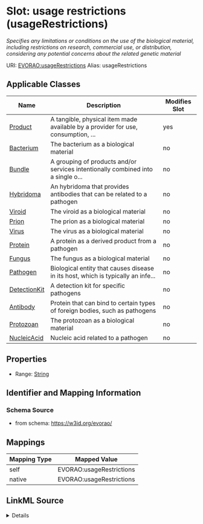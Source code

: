 

# Slot: usage restrictions (usageRestrictions) 


_Specifies any limitations or conditions on the use of the biological material, including restrictions on research, commercial use, or distribution, considering any potential concerns about the related genetic material_





URI: [EVORAO:usageRestrictions](https://w3id.org/evorao/usageRestrictions)
Alias: usageRestrictions

<!-- no inheritance hierarchy -->





## Applicable Classes

| Name | Description | Modifies Slot |
| --- | --- | --- |
| [Product](Product.md) | A tangible, physical item made available by a provider for use, consumption, ... |  yes  |
| [Bacterium](Bacterium.md) | The bacterium as a biological material |  no  |
| [Bundle](Bundle.md) | A grouping of products and/or services intentionally combined into a single o... |  no  |
| [Hybridoma](Hybridoma.md) | An hybridoma that provides antibodies that can be related to a pathogen |  no  |
| [Viroid](Viroid.md) | The viroid as a biological material |  no  |
| [Prion](Prion.md) | The prion as a biological material |  no  |
| [Virus](Virus.md) | The virus as a biological material |  no  |
| [Protein](Protein.md) | A protein as a derived product from a pathogen |  no  |
| [Fungus](Fungus.md) | The fungus as a biological material |  no  |
| [Pathogen](Pathogen.md) | Biological entity that causes disease in its host, which is typically an infe... |  no  |
| [DetectionKit](DetectionKit.md) | A detection kit for specific pathogens |  no  |
| [Antibody](Antibody.md) | Protein that can bind to certain types of foreign bodies, such as pathogens |  no  |
| [Protozoan](Protozoan.md) | The protozoan as a biological material |  no  |
| [NucleicAcid](NucleicAcid.md) | Nucleic acid related to a pathogen |  no  |







## Properties

* Range: [String](String.md)





## Identifier and Mapping Information







### Schema Source


* from schema: https://w3id.org/evorao/




## Mappings

| Mapping Type | Mapped Value |
| ---  | ---  |
| self | EVORAO:usageRestrictions |
| native | EVORAO:usageRestrictions |




## LinkML Source

<details>
```yaml
name: usageRestrictions
description: Specifies any limitations or conditions on the use of the biological
  material, including restrictions on research, commercial use, or distribution, considering
  any potential concerns about the related genetic material
title: usage restrictions
from_schema: https://w3id.org/evorao/
rank: 1000
alias: usageRestrictions
domain_of:
- Product
range: string
required: false
multivalued: false

```
</details>